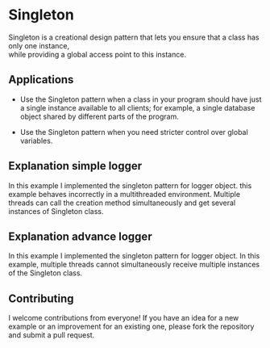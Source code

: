 # Singleton

Singleton is a creational design pattern that lets you ensure that a class has only one instance, \
while providing a global access point to this instance.


## Applications
- Use the Singleton pattern when a class in your program should have just a single instance available to all clients; 
for example, a single database object shared by different parts of the program.

- Use the Singleton pattern when you need stricter control over global variables.

## Explanation simple logger

In this example I implemented the singleton pattern for logger object.
this example behaves incorrectly in a multithreaded environment. 
Multiple threads can call the creation method simultaneously and get several instances of Singleton class.

## Explanation advance logger

In this example I implemented the singleton pattern for logger object.
In this example, multiple threads cannot simultaneously receive multiple instances of the Singleton class.

## Contributing
I welcome contributions from everyone! If you have an idea for a new example or an improvement for an existing one, please fork the repository and submit a pull request.
